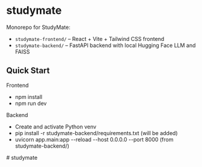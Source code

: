 # studymate

Monorepo for StudyMate:

- `studymate-frontend/` – React + Vite + Tailwind CSS frontend
- `studymate-backend/` – FastAPI backend with local Hugging Face LLM and FAISS

## Quick Start

Frontend
- npm install
- npm run dev

Backend
- Create and activate Python venv
- pip install -r studymate-backend/requirements.txt (will be added)
- uvicorn app.main:app --reload --host 0.0.0.0 --port 8000 (from studymate-backend/)

#   s t u d y m a t e  
 